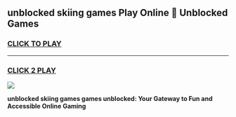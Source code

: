 
## unblocked skiing games Play Online 👋 Unblocked Games
<h3>
<a href="https://premium.freeplayer.one?title=unblocked_skiing_games&ref=19F">CLICK TO PLAY</a></h3>
<hr>

<h3>
<a href="https://premium.freeplayer.one?title=unblocked_skiing_games&ref=19F">CLICK 2 PLAY</a>
  
</h3>

<a href="https://premium.freeplayer.one?title=unblocked_skiing_games&ref=19F"><img src="https://clearcache.store/games.png"></a>


**unblocked skiing games games unblocked: Your Gateway to Fun and Accessible Online Gaming**
